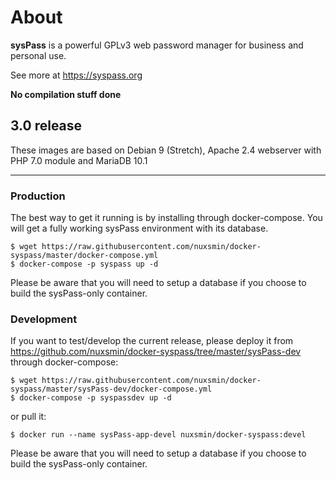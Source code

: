 # About

**sysPass** is a powerful GPLv3 web password manager for business and personal use.

See more at https://syspass.org

**No compilation stuff done**

## 3.0 release

These images are based on Debian 9 (Stretch), Apache 2.4 webserver with PHP 7.0 module and MariaDB 10.1

---

### Production

The best way to get it running is by installing through docker-compose. You will get a fully working sysPass environment with its database.

```
$ wget https://raw.githubusercontent.com/nuxsmin/docker-syspass/master/docker-compose.yml
$ docker-compose -p syspass up -d
```

Please be aware that you will need to setup a database if you choose to build the sysPass-only container.

### Development

If you want to test/develop the current release, please deploy it from https://github.com/nuxsmin/docker-syspass/tree/master/sysPass-dev through docker-compose:

```
$ wget https://raw.githubusercontent.com/nuxsmin/docker-syspass/master/sysPass-dev/docker-compose.yml
$ docker-compose -p syspassdev up -d
```

or pull it:

```
$ docker run --name sysPass-app-devel nuxsmin/docker-syspass:devel
```

Please be aware that you will need to setup a database if you choose to build the sysPass-only container.
